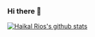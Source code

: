 ### Hi there 👋
[![Haikal Rios's github stats](https://github-readme-stats.vercel.app/api?username=haikalrios&show_icons=true&theme=tokyonight&count_private=false)](https://github.com/anuraghazra/github-readme-stats)

<!--
[![Top Langs](https://github-readme-stats.vercel.app/api/top-langs/?username=haikalrios&langs_count=10&hide=javascript,html,css)](https://github.com/anuraghazra/github-readme-stats)


**haikalrios/haikalrios** is a ✨ _special_ ✨ repository because its `README.md` (this file) appears on your GitHub profile.

Here are some ideas to get you started:

- 🔭 I’m currently working on ...
- 🌱 I’m currently learning ...
- 👯 I’m looking to collaborate on ...
- 🤔 I’m looking for help with ...
- 💬 Ask me about ...
- 📫 How to reach me: ...
- 😄 Pronouns: ...
- ⚡ Fun fact: ...
-->
